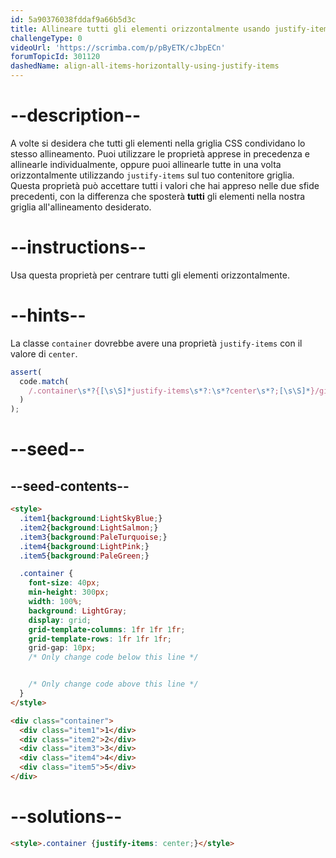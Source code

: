 ```yaml
---
id: 5a90376038fddaf9a66b5d3c
title: Allineare tutti gli elementi orizzontalmente usando justify-items
challengeType: 0
videoUrl: 'https://scrimba.com/p/pByETK/cJbpECn'
forumTopicId: 301120
dashedName: align-all-items-horizontally-using-justify-items
---
```


# --description--

A volte si desidera che tutti gli elementi nella griglia CSS condividano lo stesso allineamento. Puoi utilizzare le proprietà apprese in precedenza e allinearle individualmente, oppure puoi allinearle tutte in una volta orizzontalmente utilizzando `justify-items` sul tuo contenitore griglia. Questa proprietà può accettare tutti i valori che hai appreso nelle due sfide precedenti, con la differenza che sposterà **tutti** gli elementi nella nostra griglia all'allineamento desiderato.

# --instructions--

Usa questa proprietà per centrare tutti gli elementi orizzontalmente.

# --hints--

La classe `container` dovrebbe avere una proprietà `justify-items` con il valore di `center`.

```js
assert(
  code.match(
    /.container\s*?{[\s\S]*justify-items\s*?:\s*?center\s*?;[\s\S]*}/gi
  )
);
```

# --seed--

## --seed-contents--

```html
<style>
  .item1{background:LightSkyBlue;}
  .item2{background:LightSalmon;}
  .item3{background:PaleTurquoise;}
  .item4{background:LightPink;}
  .item5{background:PaleGreen;}

  .container {
    font-size: 40px;
    min-height: 300px;
    width: 100%;
    background: LightGray;
    display: grid;
    grid-template-columns: 1fr 1fr 1fr;
    grid-template-rows: 1fr 1fr 1fr;
    grid-gap: 10px;
    /* Only change code below this line */


    /* Only change code above this line */
  }
</style>

<div class="container">
  <div class="item1">1</div>
  <div class="item2">2</div>
  <div class="item3">3</div>
  <div class="item4">4</div>
  <div class="item5">5</div>
</div>
```

# --solutions--

```html
<style>.container {justify-items: center;}</style>
```
